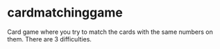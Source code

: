 # cardmatchinggame
Card game where you try to match the cards with the same numbers on them. There are 3 difficulties.
